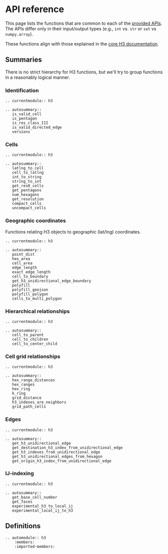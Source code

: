 # API reference

This page lists the functions that are common to each of the
[provided APIs](api_comparison).
The APIs differ only in their input/output types
(e.g., `int` vs. `str` or `set` vs `numpy.array`).

These functions align with those explained in the
[core H3 documentation](https://h3geo.org/docs/api/indexing).

## Summaries

There is no strict hierarchy for H3 functions,
but we'll try to group functions in a reasonably logical manner.

### Identification

```{eval-rst}
.. currentmodule:: h3

.. autosummary::
   is_valid_cell
   is_pentagon
   is_res_class_III
   is_valid_directed_edge
   versions
```

### Cells

```{eval-rst}
.. currentmodule:: h3

.. autosummary::
   latlng_to_cell
   cell_to_latlng
   int_to_string
   string_to_int
   get_res0_cells
   get_pentagons
   num_hexagons
   get_resolution
   compact_cells
   uncompact_cells
```

### Geographic coordinates

Functions relating H3 objects to geographic (lat/lng) coordinates.

```{eval-rst}
.. currentmodule:: h3

.. autosummary::
   point_dist
   hex_area
   cell_area
   edge_length
   exact_edge_length
   cell_to_boundary
   get_h3_unidirectional_edge_boundary
   polyfill
   polyfill_geojson
   polyfill_polygon
   cells_to_multi_polygon
```

### Hierarchical relationships

```{eval-rst}
.. currentmodule:: h3

.. autosummary::
   cell_to_parent
   cell_to_children
   cell_to_center_child
```

### Cell grid relationships

```{eval-rst}
.. currentmodule:: h3

.. autosummary::
   hex_range_distances
   hex_ranges
   hex_ring
   k_ring
   grid_distance
   h3_indexes_are_neighbors
   grid_path_cells
```

### Edges

```{eval-rst}
.. currentmodule:: h3

.. autosummary::
   get_h3_unidirectional_edge
   get_destination_h3_index_from_unidirectional_edge
   get_h3_indexes_from_unidirectional_edge
   get_h3_unidirectional_edges_from_hexagon
   get_origin_h3_index_from_unidirectional_edge
```

### IJ-indexing

```{eval-rst}
.. currentmodule:: h3

.. autosummary::
   get_base_cell_number
   get_faces
   experimental_h3_to_local_ij
   experimental_local_ij_to_h3
```


## Definitions

```{eval-rst}
.. automodule:: h3
    :members:
    :imported-members:
```
